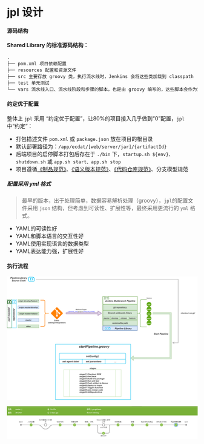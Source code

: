 # jpl 设计

#### 源码结构

**Shared Library 的标准源码结构：**

```txt
.
├── pom.xml 项目依赖配置
├── resources 配置和资源文件
├── src 主要存放 groovy 类，执行流水线时，Jenkins 会将这些类加载到 classpath
├── test 单元测试
└── vars 流水线入口、流水线阶段和步骤的脚本，也是由 groovy 编写的，这些脚本会作为流水线的变量公开
```

#### 约定优于配置

整体上 `jpl` 采用 “约定优于配置”，让80%的项目接入几乎做到“0”配置，`jpl` 中“约定“：

- 打包描述文件 `pom.xml` 或 `package.json` 放在项目的根目录
- 默认部署路径为：`/app/ecdat/[web/server/jar]/{artifactId}`
- 后端项目的启停脚本打包后存在于 `./bin` 下，`startup.sh ${env}、shutdown.sh` 或 `app.sh start、app.sh stop`
- 项目遵循[《制品规范》](./pages/规范文档/制品规范)、[《语义版本规范》](./pages/规范文档/语义化版本控制规范)、[《代码仓库规范》](./pages/规范文档/代码仓库组织规范)、分支模型规范

##### 配置采用 yml 格式

> ​  最早的版本，出于处理简单，数据容易解析处理（groovy），`jpl`的配置文件采用 `json` 结构，但考虑到可读性、扩展性等，最终采用更流行的 `yml` 格式。

- YAML的可读性好
- YAML和脚本语言的交互性好
- YAML使用实现语言的数据类型
- YAML表达能力强，扩展性好

#### 执行流程

![](./assets/持续集成设计-cecjpl-设计.png)

![image-20210524094827233](./assets/image-20210524094827233.png)
